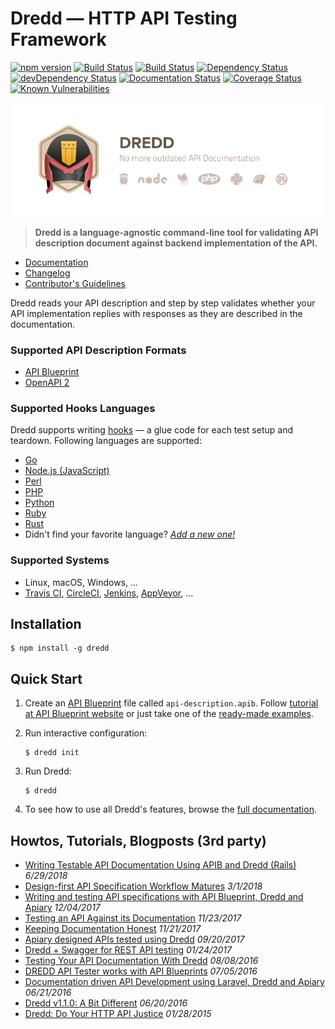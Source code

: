 # Dredd — HTTP API Testing Framework

[![npm version](https://badge.fury.io/js/dredd.svg)](https://www.npmjs.com/package/dredd)
[![Build Status](https://travis-ci.org/apiaryio/dredd.svg?branch=master)](https://travis-ci.org/apiaryio/dredd)
[![Build Status](https://ci.appveyor.com/api/projects/status/n3ixfxh72qushyr4/branch/master?svg=true)](https://ci.appveyor.com/project/Apiary/dredd/branch/master)
[![Dependency Status](https://david-dm.org/apiaryio/dredd.svg)](https://david-dm.org/apiaryio/dredd)
[![devDependency Status](https://david-dm.org/apiaryio/dredd/dev-status.svg)](https://david-dm.org/apiaryio/dredd?type=dev)
[![Documentation Status](https://readthedocs.org/projects/dredd/badge/?version=latest)](https://dredd.org/en/latest/)
[![Coverage Status](https://coveralls.io/repos/apiaryio/dredd/badge.svg?branch=master)](https://coveralls.io/github/apiaryio/dredd)
[![Known Vulnerabilities](https://snyk.io/test/npm/dredd/badge.svg)](https://snyk.io/test/npm/dredd)

![Dredd - HTTP API Testing Framework](docs/_static/images/dredd.png?raw=true)

> **Dredd is a language-agnostic command-line tool for validating
API description document against backend implementation of the API.**

- [Documentation][]
- [Changelog][]
- [Contributor's Guidelines][]

Dredd reads your API description and step by step validates whether your API
implementation replies with responses as they are described in the
documentation.

### Supported API Description Formats

- [API Blueprint][]
- [OpenAPI 2][]

### Supported Hooks Languages

Dredd supports writing [hooks](https://dredd.org/en/latest/hooks/)
— a glue code for each test setup and teardown. Following languages are supported:

- [Go](https://dredd.org/en/latest/hooks-go/)
- [Node.js (JavaScript)](https://dredd.org/en/latest/hooks-nodejs/)
- [Perl](https://dredd.org/en/latest/hooks-perl/)
- [PHP](https://dredd.org/en/latest/hooks-php/)
- [Python](https://dredd.org/en/latest/hooks-python/)
- [Ruby](https://dredd.org/en/latest/hooks-ruby/)
- [Rust](https://dredd.org/en/latest/hooks-rust/)
- Didn't find your favorite language? _[Add a new one!](https://dredd.org/en/latest/hooks-new-language/)_

### Supported Systems

- Linux, macOS, Windows, ...
- [Travis CI][], [CircleCI][], [Jenkins][], [AppVeyor][], ...

## Installation

```
$ npm install -g dredd
```

## Quick Start

1.  Create an [API Blueprint][] file called `api-description.apib`.
    Follow [tutorial at API Blueprint website][API Blueprint tutorial]
    or just take one of the [ready-made examples][API Blueprint examples].
2.  Run interactive configuration:

    ```shell
    $ dredd init
    ```
3.  Run Dredd:

    ```shell
    $ dredd
    ```
4.  To see how to use all Dredd's features, browse the
    [full documentation][Documentation].


## Howtos, Tutorials, Blogposts (3rd party)

- [Writing Testable API Documentation Using APIB and Dredd (Rails)](https://blog.rebased.pl/2018/06/29/testable-api-docs.html) *6/29/2018*
- [Design-first API Specification Workflow Matures](https://philsturgeon.uk/api/2018/03/01/api-specification-workflow-matures/) *3/1/2018*
- [Writing and testing API specifications with API Blueprint, Dredd and Apiary](https://hackernoon.com/writing-and-testing-api-specifications-with-api-blueprint-dreed-and-apiary-df138accce5a) *12/04/2017*
- [Testing an API Against its Documentation](https://dev.to/albertofdzm/testing-an-api-against-documentation-6cl) *11/23/2017*
- [Keeping Documentation Honest](https://blog.apisyouwonthate.com/keeping-documentation-honest-d9ab5351ddd4) *11/21/2017*
- [Apiary designed APIs tested using Dredd](https://redthunder.blog/2017/09/20/apiary-designed-apis-tested-using-dredd/) *09/20/2017*
- [Dredd + Swagger for REST API testing](https://codeburst.io/dredd-swagger-for-rest-api-testing-715d1af5e8c5) *01/24/2017*
- [Testing Your API Documentation With Dredd](https://matthewdaly.co.uk/blog/2016/08/08/testing-your-api-documentation-with-dredd/) *08/08/2016*
- [DREDD API Tester works with API Blueprints](http://www.finklabs.org/articles/api-blueprint-dredd.html) *07/05/2016*
- [Documentation driven API Development using Laravel, Dredd and Apiary](https://medium.com/frianbiz/api-php-pilot%C3%A9e-par-la-doc-3c9eb4daa2aa) *06/21/2016*
- [Dredd v1.1.0: A Bit Different](https://philsturgeon.uk/api/2016/06/20/dredd-v1-1-0-a-bit-different/) *06/20/2016*
- [Dredd: Do Your HTTP API Justice](https://philsturgeon.uk/api/2015/01/28/dredd-api-testing-documentation/) *01/28/2015*



[API Blueprint]: https://apiblueprint.org/
[API Blueprint tutorial]: https://apiblueprint.org/documentation/tutorial.html
[API Blueprint examples]: https://github.com/apiaryio/api-blueprint/tree/master/examples
[OpenAPI 2]: https://github.com/OAI/OpenAPI-Specification/blob/master/versions/2.0.md

[Documentation]: https://dredd.org/en/latest/
[Changelog]: https://github.com/apiaryio/dredd/releases
[Contributor's Guidelines]: https://dredd.org/en/latest/contributing/

[Travis CI]: https://travis-ci.org/
[CircleCI]: https://circleci.com/
[Jenkins]: https://jenkins.io/
[AppVeyor]: https://www.appveyor.com/
